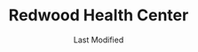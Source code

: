 ---
layout: location-page
date: Last Modified
description: "Local COVID-19 testing is available at Redwood Health Center in Salt Lake City, Utah, USA."
permalink: "locations/utah/salt-lake-city/redwood-health-center/"
tags:
  - locations
  - utah
title: Redwood Health Center
uniqueName: redwood-health-center
state: Utah
stateAbbr: UT
hood: "Salt Lake City"
address: "1525 West 2100 South"
city: "Salt Lake City"
zip: "84119"
zipsNearby: "84003 84004 84006 84010 84011 84054 84087 84302 84324 84013 84014 84015 84016 84056 84075 84089 84017 84024 84307 84020 84022 84310 84626 84628 84025 84633 84029 84032 84033 84315 84317 84036 84061 84037 84040 84041 84005 84043 84045 84044 84047 84049 84645 84018 84050 84055 84201 84244 84401 84402 84403 84404 84405 84407 84408 84409 84412 84414 84415 84057 84058 84059 84097 84328 84060 84068 84098 84651 84042 84062 84601 84602 84603 84604 84605 84606 84065 84095 84096 84067 84069 84653 84101 84102 84103 84104 84105 84106 84107 84108 84109 84110 84111 84112 84113 84114 84115 84116 84117 84118 84119 84120 84121 84122 84123 84124 84125 84126 84127 84128 84129 84130 84131 84132 84133 84134 84136 84138 84139 84141 84143 84145 84147 84148 84150 84151 84152 84157 84158 84165 84170 84171 84180 84184 84189 84190 84199 84070 84090 84091 84092 84093 84094 84655 84660 84663 84664 84071 84074 84080 84082 84081 84084 84088 84340 84086 84144" 
mapUrl: "http://maps.apple.com/?q=Redwood+Health+Center&address=1525+West+2100+South,Salt+Lake+City,Utah,84119"
locationType: Drive-thru
phone: "801-213-9900"
website: "https://healthcare.utah.edu/locations/redwood/"
onlineBooking: undefined
closed: undefined
closedUpdate: April 22nd, 2020
notes: ""
days: Weekdays
hours: 8AM-6PM
altDays: Weekends
altHours: 10AM-3PM
ctaMessage: Learn more
ctaUrl: "https://healthcare.utah.edu/locations/redwood/"
---